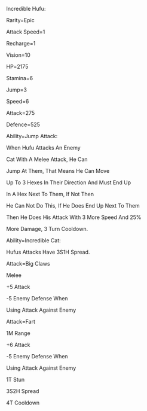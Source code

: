 Incredible Hufu:

Rarity=Epic

Attack Speed=1

Recharge=1

Vision=10

HP=2175

Stamina=6

Jump=3

Speed=6

Attack=275

Defence=525

Ability=Jump Attack:

When Hufu Attacks An Enemy

Cat With A Melee Attack, He Can

Jump At Them, That Means He Can Move

Up To 3 Hexes In Their Direction And Must End Up

In A Hex Next To Them, If Not Then

He Can Not Do This, If He Does End Up Next To Them

Then He Does His Attack With 3 More Speed And 25%

More Damage, 3 Turn Cooldown.

Ability=Incredible Cat:

Hufus Attacks Have 3S1H Spread.

Attack=Big Claws

Melee

+5 Attack

-5 Enemy Defense When

Using Attack Against Enemy

Attack=Fart

1M Range

+6 Attack

-5 Enemy Defense When

Using Attack Against Enemy

1T Stun

3S2H Spread

4T Cooldown
